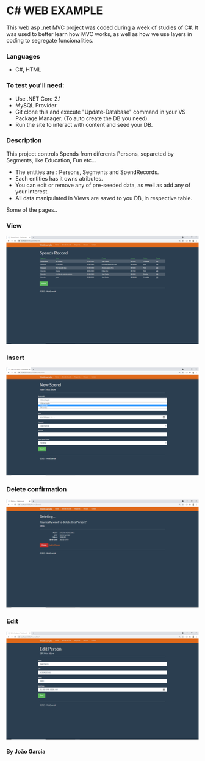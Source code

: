 # C# WEB EXAMPLE

This web asp .net MVC project was coded during a week of studies of C#. It was used to better learn how MVC works, as well as how we use layers in coding to segregate funcionalities.
### Languages 
* C#, HTML
### To test you'll need:
* Use .NET Core 2.1
* MySQL Provider
* Git clone this and execute "Update-Database" command in your VS Package Manager. (To auto create the DB you need).
* Run the site to interact with content and seed your DB.

### Description
This project controls Spends from diferents Persons, separeted by Segments, like Education, Fun etc...

* The entities are : Persons, Segments and SpendRecords.
* Each entities has it owns atributes.
* You can edit or remove any of pre-seeded data, as well as add any of your interest.
* All data manipulated in Views are saved to you DB, in respective table.

Some of the pages..

### View
![SpendsRecord Index](WebExample/IM_exc/IMG_SR_INDEX.png)

### Insert
![SpendsRecord Insert](WebExample/IM_exc/IMG_SR_INSERT.png)

### Delete confirmation
![Confirm Deletion](WebExample/IM_exc/IMG_DEL.png)

### Edit
![Editing](WebExample/IM_exc/IMG_P_EDIT.png)

#### By João Garcia
